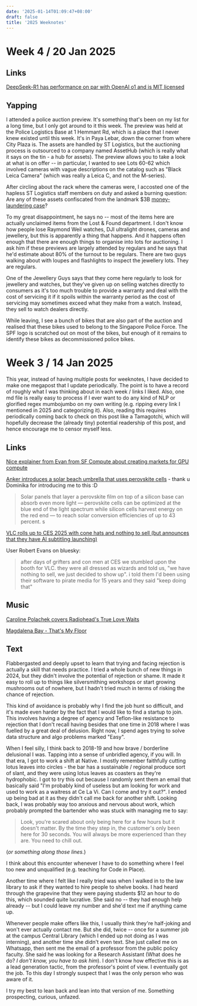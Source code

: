 ```yaml
---
date: '2025-01-14T01:09:47+08:00'
draft: false
title: '2025 Weeknotes'
---
```


# Week 4 / 20 Jan 2025

## Links
[DeepSeek-R1 has performance on par with OpenAI o1 and is MIT licensed](https://x.com/deepseek_ai/status/1881318130334814301)

## Yapping
I attended a police auction preview. It's something that's been on my list for a long time, but I only got around to it this week. The preview was held at the Police Logistics Base at 1 Hemmant Rd, which is a place that I never knew existed until this week. It's in Paya Lebar, down the corner from where City Plaza is. The assets are handled by ST Logistics, but the auctioning process is outsourced to a company named AssetHub (which is really what it says on the tin - a hub for assets). The preview allows you to take a look at what is on offer -- in particular, I wanted to see Lots 60-62 which involved cameras with vague descriptions on the catalog such as "Black Leica Camera" (which was really a Leica C, and not the M-series). 

After circling about the rack where the cameras were, I accosted one of the hapless ST Logistics staff members on duty and asked a burning question: Are any of these assets confiscated from the landmark $3B [money-laundering case](https://www.straitstimes.com/singapore/3b-money-laundering-case-1-85b-in-assets-surrendered-by-15-suspects-on-the-run-from-spore-police)?

To my great disappointment, he says no -- most of the items here are actually unclaimed items from the Lost & Found department. I don't know how people lose Raymond Weil watches, DJI ultralight drones, cameras and jewellery, but this is apparently a thing that happens. And it happens often enough that there are enough things to organise into lots for auctioning. I ask him if these previews are largely attended by regulars and he says that he'd estimate about 80% of the turnout to be regulars. There are two guys walking about with loupes and flashlights to inspect the jewellery lots. They are regulars. 

One of the Jewellery Guys says that they come here regularly to look for jewellery and watches, but they've given up on selling watches directly to consumers as it's too much trouble to provide a warranty and deal with the cost of servicing it if it spoils within the warranty period as the cost of servicing may sometimes exceed what they make from a watch. Instead, they sell to watch dealers directly. 

While leaving, I see a bunch of bikes that are also part of the auction and realised that these bikes used to belong to the Singapore Police Force. The SPF logo is scratched out on most of the bikes, but enough of it remains to identify these bikes as decommissioned police bikes. 



# Week 3 / 14 Jan 2025 

This year, instead of having multiple posts for weeknotes, I have decided to make one megapost that I update periodically. The point is to have a record of roughly what I was thinking about in each week / links I liked. Also, one md file is really easy to process if I ever want to do any kind of NLP or glorified regex mumbojumbo on my own writing (e.g. ripping every link I mentioned in 2025 and categorizing it). Also, reading this requires periodically coming back to check on this post like a Tamagotchi, which will hopefully decrease the (already tiny) potential readership of this post, and hence encourage me to censor myself less. 

## Links
[Nice explainer from Evan from SF Compute about creating markets for GPU compute](https://x.com/i/bookmarks?post_id=1877170430286639227)

[Anker introduces a solar beach umbrella that uses perovskite cells](https://mashable.com/article/anker-solar-beach-umbrella) - thank u Dominika for introducing me to this :D 

> Solar panels that layer a perovskite film on top of a silicon base can absorb even more light — perovskite cells can be optimized at the blue end of the light spectrum while silicon cells harvest energy on the red end — to reach solar conversion efficiencies of up to 43 percent. s

[VLC rolls up to CES 2025 with cone hats and nothing to sell (but announces that they have AI subtitling launching)](https://bsky.app/profile/iwriteok.bsky.social/post/3lfg4vvfojc2y)

User Robert Evans on bluesky: 
> after days of grifters and con men at CES we stumbled upon the booth for VLC. they were all dressed as wizards and told us, "we have nothing to sell, we just decided to show up". i told them I'd been using their software to pirate media for 15 years and they said "keep doing that"

## Music
[Caroline Polachek covers Radiohead's True Love Waits](https://www.youtube.com/watch?v=8QeA9te8YVk)

[Magdalena Bay - That's My Floor](https://open.spotify.com/track/05viacwP18vZkQozDwS5kN?si=4d51021456014343)

## Text

Flabbergasted and deeply upset to learn that trying and facing rejection is actually a skill that needs practice. I tried a whole bunch of new things in 2024, but they didn't involve the potential of rejection or shame. It made it easy to roll up to things like silversmithing workshops or start growing mushrooms out of nowhere, but I hadn't tried much in terms of risking the chance of rejection. 

This kind of avoidance is probably why I find the job hunt so difficult, and it's made even harder by the fact that I would like to find a startup to join. This involves having a degree of agency and Teflon-like resistance to rejection that I don't recall having besides that one time in 2018 where I was fuelled by a great deal of delusion. Right now, I spend ages trying to solve data structure and algo problems marked "Easy".

When I feel silly, I think back to 2018-19 and how brave / borderline delusional I was. Tapping into a sense of unbridled agency, if you will. In that era, I got to work a shift at Native. I mostly remember faithfully cutting lotus leaves into circles - the bar has a sustainable / regional produce sort of slant, and they were using lotus leaves as coasters as they're hydrophobic. I got to try this out because I randomly sent them an email that basically said "I'm probably kind of useless but am looking for work and used to work as a waitress at Ce La Vi. Can I come and try it out?". I ended up being bad at it as they didn't call me back for another shift. Looking back, I was probably way too anxious and nervous about work, which probably prompted the bartender who was stuck with managing me to say: 

> Look, you're scared about only being here for a few hours but it doesn't matter. By the time they step in, the customer's only been here for 30 seconds. You will always be more experienced than they are. You need to chill out.

(*or something along those lines.*)

I think about this encounter whenever I have to do something where I feel too new and unqualified (e.g. teaching for Code in Place). 

Another time where I felt like I really tried was when I walked in to the law library to ask if they wanted to hire people to shelve books. I had heard through the grapevine that they were paying students $12 an hour to do this, which sounded quite lucrative. She said no -- they had enough help already -- but I could leave my number and she'd text me if anything came up. 

Whenever people make offers like this, I usually think they're half-joking and won't ever actually contact me. But she did, twice -- once for a summer job at the campus Central Library (which I ended up not doing as I was interning), and another time she didn't even text. She just called me on Whatsapp, then sent me the email of a professor from the public policy faculty. She said he was looking for a Research Assistant (What does he do? *I don't know, you have to ask him*). I don't know how effective this is as a lead generation tactic, from the professor's point of view. I eventually got the job. To this day I strongly suspect that I was the only person who was aware of it. 

I try my best to lean back and lean into that version of me. Something prospecting, curious, unfazed. 
